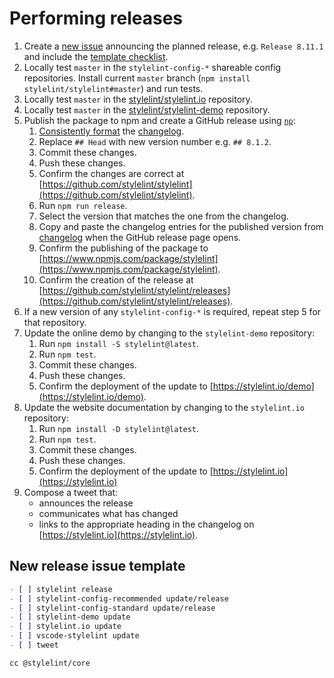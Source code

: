 # Performing releases

1.  Create a [new issue](https://github.com/stylelint/stylelint/issues/new) announcing the planned release, e.g. `Release 8.11.1` and include the [template checklist](#new-release-issue-template).
2.  Locally test `master` in the `stylelint-config-*` shareable config repositories. Install current `master` branch (`npm install stylelint/stylelint#master`) and run tests.
3.  Locally test `master` in the [stylelint/stylelint.io](https://github.com/stylelint/stylelint.io) repository.
4.  Locally test `master` in the [stylelint/stylelint-demo](https://github.com/stylelint/stylelint-demo) repository.
5.  Publish the package to npm and create a GitHub release using [`np`](https://github.com/sindresorhus/np):
    1.  [Consistently format](pull-requests.md) the [changelog](../../CHANGELOG.md).
    2.  Replace `## Head` with new version number e.g. `## 8.1.2`.
    3.  Commit these changes.
    4.  Push these changes.
    5.  Confirm the changes are correct at [https://github.com/stylelint/stylelint](https://github.com/stylelint/stylelint).
    6.  Run `npm run release`.
    7.  Select the version that matches the one from the changelog.
    8.  Copy and paste the changelog entries for the published version from [changelog](../../CHANGELOG.md) when the GitHub release page opens.
    9.  Confirm the publishing of the package to [https://www.npmjs.com/package/stylelint](https://www.npmjs.com/package/stylelint).
    10. Confirm the creation of the release at [https://github.com/stylelint/stylelint/releases](https://github.com/stylelint/stylelint/releases).
6.  If a new version of any `stylelint-config-*` is required, repeat step 5 for that repository.
7.  Update the online demo by changing to the `stylelint-demo` repository:
    1.  Run `npm install -S stylelint@latest`.
    2.  Run `npm test`.
    3.  Commit these changes.
    4.  Push these changes.
    5.  Confirm the deployment of the update to [https://stylelint.io/demo](https://stylelint.io/demo).
8.  Update the website documentation by changing to the `stylelint.io` repository:
    1.  Run `npm install -D stylelint@latest`.
    2.  Run `npm test`.
    3.  Commit these changes.
    4.  Push these changes.
    5.  Confirm the deployment of the update to [https://stylelint.io](https://stylelint.io)
9.  Compose a tweet that:
    -   announces the release
    -   communicates what has changed
    -   links to the appropriate heading in the changelog on [https://stylelint.io](https://stylelint.io).

## New release issue template

```markdown
- [ ] stylelint release
- [ ] stylelint-config-recommended update/release
- [ ] stylelint-config-standard update/release
- [ ] stylelint-demo update
- [ ] stylelint.io update
- [ ] vscode-stylelint update
- [ ] tweet

cc @stylelint/core
```
